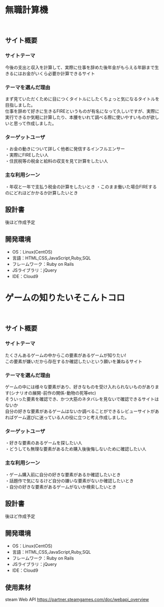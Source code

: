 # 無職計算機
​
## サイト概要
### サイトテーマ
今後の支出と収入を計算して、実際に仕事を辞めた後年金がもらえる年齢まで生きるにはお金がいくら必要か計算できるサイト
​
### テーマを選んだ理由
まず見ていただくために目につくタイトルにしたくちょっと気になるタイトルを目指しました。<br>
仕事を辞めて好きに生きるFIREというものが有名になって久しいですが、実際に実行できるか気軽に計算したり、本腰をいれて調べる際に使いやすいものが欲しいと思って作成しました。
​
### ターゲットユーザ
・お金の動きについて詳しく他者に発信するインフルエンサー<br>
・実際にFIREしたい人<br>
・住民税等の税金と給料の収支を見て計算をしたい人
​
### 主な利用シーン
・年収と一年で支払う税金の計算をしたいとき
・このまま働いた場合FIREするのにどれほどかかるか計算したいとき
​
## 設計書
<!--テーマを設定・提出する時点では不要です-->
後ほど作成予定
​
## 開発環境
- OS：Linux(CentOS)
- 言語：HTML,CSS,JavaScript,Ruby,SQL
- フレームワーク：Ruby on Rails
- JSライブラリ：jQuery
- IDE：Cloud9
​


# ゲームの知りたいそこんトコロ
​
## サイト概要
### サイトテーマ
たくさんあるゲームの中からこの要素があるゲームが知りたい!<br>
この要素が嫌いだから存在するか確認したいという願いを兼ねるサイト
​
### テーマを選んだ理由
ゲームの中には様々な要素があり、好きなものを受け入れられないものがあります(シナリオの展開･前作の関係･動物の死等etc)<br>
そういった要素を確認でき、かつ大筋のネタバレを見ないで確認できるサイトはないか<br>
自分の好きな要素があるゲームはないか調べることができるレビューサイトがあればゲーム選びに迷っている人の役に立つと考え作成しました。
​
### ターゲットユーザ
・好きな要素のあるゲームを探したい人<br>
・どうしても無理な要素があるため購入後後悔しないために確認したい人
​
### 主な利用シーン
・ゲーム購入前に自分の好きな要素があるか確認したいとき<br>
・話題作で気になるけど自分の嫌いな要素がないか確認したいとき<br>
・自分の好きな要素があるゲームがないか検索したいとき
​
## 設計書
<!--テーマを設定・提出する時点では不要です-->
​後ほど作成予定

## 開発環境
- OS：Linux(CentOS)
- 言語：HTML,CSS,JavaScript,Ruby,SQL
- フレームワーク：Ruby on Rails
- JSライブラリ：jQuery
- IDE：Cloud9
​
## 使用素材
steam Web API 
https://partner.steamgames.com/doc/webapi_overview

